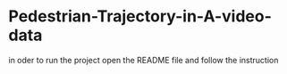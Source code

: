 # Pedestrian-Trajectory-in-A-video-data
in oder to run the project open the README file and follow the instruction
